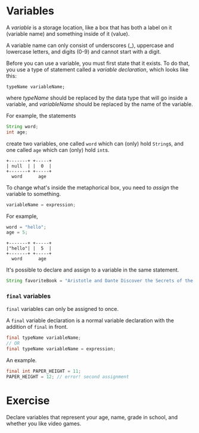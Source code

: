 # Variables
A *variable* is a storage location, like a box that has both a label on it (variable name) and something inside of it (value).

A variable name can only consist of underscores (_), uppercase and lowercase letters, and digits (0-9) and cannot start with a digit.

Before you can use a variable, you must first state that it exists. To do that, you use a type of statement called a *variable declaration*, which looks like this:

```
typeName variableName;
```
where *typeName* should be replaced by the data type that will go inside a variable, and *variableName* should be replaced by the name of the variable.

For example, the statements
```java
String word;
int age;
```
create two variables, one called `word` which can (only) hold `String`s, and one called `age` which can (only) hold `int`s.

```plaintext
+-------+ +-----+
| null  | |  0  |
+-------+ +-----+
  word      age
```

To change what's inside the metaphorical box, you need to *assign* the variable to something.

```java
variableName = expression;
```

For example,
```java
word = "hello";
age = 5;
```

```plaintext
+-------+ +-----+
|"hello"| |  5  |
+-------+ +-----+
  word      age
```

It's possible to declare and assign to a variable in the same statement.

```java
String favoriteBook = "Aristotle and Dante Discover the Secrets of the Universe";
```

### `final` variables
`final` variables can only be assigned to once.

A `final` variable declaration is a normal variable declaration with the addition of `final` in front.

```java
final typeName variableName;
// OR
final typeName variableName = expression;
```

An example.

```java
final int PAPER_HEIGHT = 11;
PAPER_HEIGHT = 12; // error! second assignment
```

# Exercise
Declare variables that represent your age, name, grade in school, and whether you like video games.

